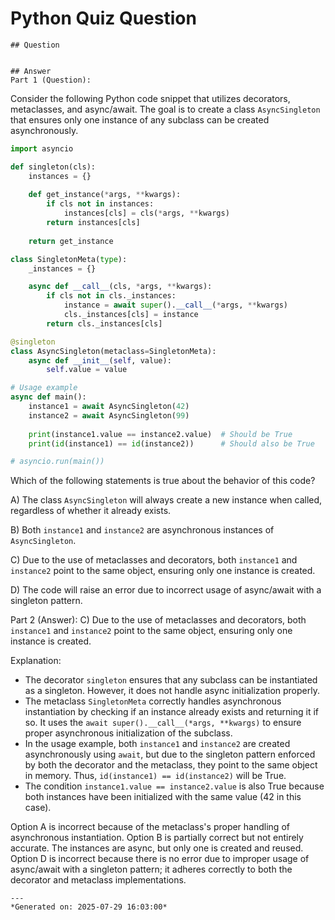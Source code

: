 # Python Quiz Question
    
    ## Question
    
    
    ## Answer
    Part 1 (Question):
Consider the following Python code snippet that utilizes decorators, metaclasses, and async/await. The goal is to create a class `AsyncSingleton` that ensures only one instance of any subclass can be created asynchronously.

```python
import asyncio

def singleton(cls):
    instances = {}
    
    def get_instance(*args, **kwargs):
        if cls not in instances:
            instances[cls] = cls(*args, **kwargs)
        return instances[cls]
    
    return get_instance

class SingletonMeta(type):
    _instances = {}

    async def __call__(cls, *args, **kwargs):
        if cls not in cls._instances:
            instance = await super().__call__(*args, **kwargs)
            cls._instances[cls] = instance
        return cls._instances[cls]

@singleton
class AsyncSingleton(metaclass=SingletonMeta):
    async def __init__(self, value):
        self.value = value

# Usage example
async def main():
    instance1 = await AsyncSingleton(42)
    instance2 = await AsyncSingleton(99)
    
    print(instance1.value == instance2.value)  # Should be True
    print(id(instance1) == id(instance2))      # Should also be True

# asyncio.run(main())
```

Which of the following statements is true about the behavior of this code?

A) The class `AsyncSingleton` will always create a new instance when called, regardless of whether it already exists.

B) Both `instance1` and `instance2` are asynchronous instances of `AsyncSingleton`.

C) Due to the use of metaclasses and decorators, both `instance1` and `instance2` point to the same object, ensuring only one instance is created.

D) The code will raise an error due to incorrect usage of async/await with a singleton pattern.

Part 2 (Answer):
C) Due to the use of metaclasses and decorators, both `instance1` and `instance2` point to the same object, ensuring only one instance is created.

Explanation:
- The decorator `singleton` ensures that any subclass can be instantiated as a singleton. However, it does not handle async initialization properly.
- The metaclass `SingletonMeta` correctly handles asynchronous instantiation by checking if an instance already exists and returning it if so. It uses the `await super().__call__(*args, **kwargs)` to ensure proper asynchronous initialization of the subclass.
- In the usage example, both `instance1` and `instance2` are created asynchronously using `await`, but due to the singleton pattern enforced by both the decorator and the metaclass, they point to the same object in memory. Thus, `id(instance1) == id(instance2)` will be True.
- The condition `instance1.value == instance2.value` is also True because both instances have been initialized with the same value (42 in this case).

Option A is incorrect because of the metaclass's proper handling of asynchronous instantiation.
Option B is partially correct but not entirely accurate. The instances are async, but only one is created and reused.
Option D is incorrect because there is no error due to improper usage of async/await with a singleton pattern; it adheres correctly to both the decorator and metaclass implementations.
    
    ---
    *Generated on: 2025-07-29 16:03:00*
    